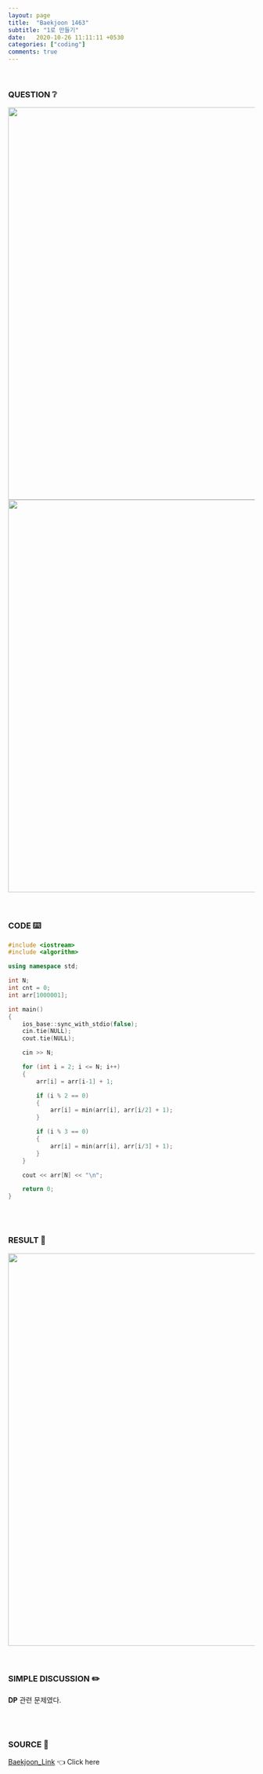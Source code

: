 ```yaml
---
layout: page
title:  "Baekjoon 1463"
subtitle: "1로 만들기"
date:   2020-10-26 11:11:11 +0530
categories: ["coding"]
comments: true
---
```


<br>

### QUESTION ❔

<img src="{{ '/assets/baekjoon/1463.jpg' }}" style="width: 800px; height: auto; margin-left: auto; margin-right: auto; display: block;">
<img src="{{ '/assets/baekjoon/1463a.jpg' }}" style="width: 800px; height: auto; margin-left: auto; margin-right: auto; display: block;">  

<br>
<br>

### CODE ⌨️

```c++
#include <iostream>
#include <algorithm>

using namespace std;

int N;
int cnt = 0;
int arr[1000001];

int main()
{
	ios_base::sync_with_stdio(false);
	cin.tie(NULL);
	cout.tie(NULL);

	cin >> N;

	for (int i = 2; i <= N; i++)
	{
		arr[i] = arr[i-1] + 1;

		if (i % 2 == 0)
		{
			arr[i] = min(arr[i], arr[i/2] + 1);
		}

		if (i % 3 == 0)
		{
			arr[i] = min(arr[i], arr[i/3] + 1);
		}
	}

	cout << arr[N] << "\n";

	return 0;
}
```  

<br>
<br>

### RESULT 💛

<img src="{{ '/assets/baekjoon/1463r.jpg' }}" style="width: 800px; height: auto; margin-left: auto; margin-right: auto; display: block;">  

<br>
<br>

### SIMPLE DISCUSSION ✏️

**DP** 관련 문제였다.  

<br>
<br>

### SOURCE 💎

[Baekjoon_Link][link] 👈 Click here  

<br>

<script src="https://utteranc.es/client.js"
        repo="DCherish/DCherish.github.io"
        issue-term="pathname"
        theme="boxy-light"
        crossorigin="anonymous"
        async>
</script>

[link]: https://www.acmicpc.net/problem/1463